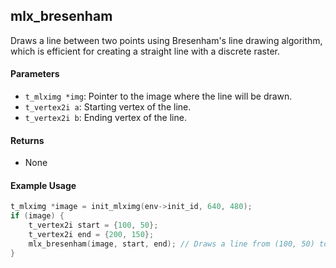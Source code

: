 ## mlx_bresenham
Draws a line between two points using Bresenham's line drawing algorithm, which is efficient for creating a straight line with a discrete raster.

#### Parameters
- `t_mlximg *img`: Pointer to the image where the line will be drawn.
- `t_vertex2i a`: Starting vertex of the line.
- `t_vertex2i b`: Ending vertex of the line.

#### Returns
- None

#### Example Usage
```c
t_mlximg *image = init_mlximg(env->init_id, 640, 480);
if (image) {
    t_vertex2i start = {100, 50};
    t_vertex2i end = {200, 150};
    mlx_bresenham(image, start, end); // Draws a line from (100, 50) to (200, 150)
}
```
